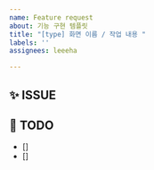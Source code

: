 ```yaml
---
name: Feature request
about: 기능 구현 템플릿
title: "[type] 화면 이름 / 작업 내용 "
labels: ''
assignees: leeeha

---
```


## ✨ ISSUE 

##  📌 TODO
- [] 
- []
